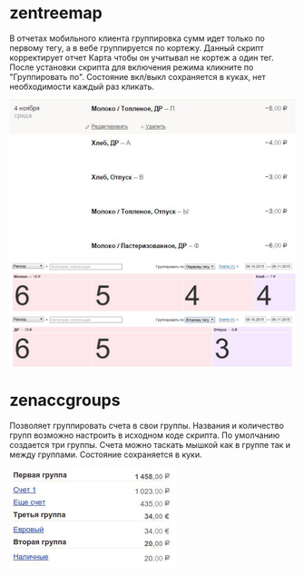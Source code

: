 # zentreemap
В отчетах мобильного клиента группировка сумм идет только по первому тегу, а в вебе группируется по кортежу. Данный скрипт корректирует отчет Карта чтобы он учитывал не кортеж а один тег.
После установки скрипта для включения режима кликните по "Группировать по". Состояние вкл/выкл сохраняется в куках, нет необходимости каждый раз кликать.

![](https://raw.githubusercontent.com/krasnovu/treemap/master/img/zentreemap/zentreemap3.jpg)
![](https://raw.githubusercontent.com/krasnovu/treemap/master/img/zentreemap/zentreemap1.jpg)
![](https://raw.githubusercontent.com/krasnovu/treemap/master/img/zentreemap/zentreemap2.jpg)

# zenaccgroups
Позволяет группировать счета в свои группы. Названия и количество групп возможно настроить в исходном коде скрипта. По умолчанию создается три группы. Счета можно таскать мышкой как в группе так и между группами. Состояние сохраняется в куки.

![](https://raw.githubusercontent.com/krasnovu/treemap/master/img/zenaccgroups/zenaccgroups1.jpg)
